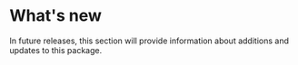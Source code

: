 # What's new

In future releases, this section will provide information about additions and updates to this package.
